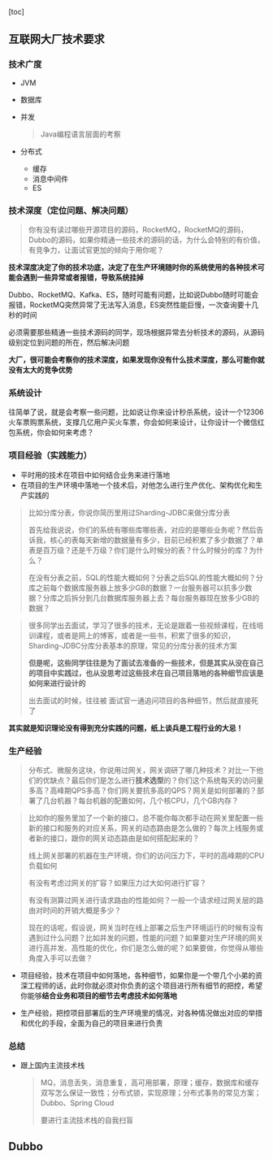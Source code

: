 [toc]

## 互联网大厂技术要求

### 技术广度

+ JVM

+ 数据库

+ 并发

  > Java编程语言层面的考察

+ 分布式

  + 缓存
  + 消息中间件
  + ES

  

### 技术深度（定位问题、解决问题）

> 你有没有读过哪些开源项目的源码，RocketMQ，RocketMQ的源码，Dubbo的源码，如果你精通一些技术的源码的话，为什么会特别的有价值，有竞争力，让面试官更加的倾向于用你呢？

**技术深度决定了你的技术功底，决定了在生产环境随时你的系统使用的各种技术可能会遇到一些异常或者报错，导致系统挂掉**

Dubbo、RocketMQ、Kafka、ES，随时可能有问题，比如说Dubbo随时可能会报错，RocketMQ突然异常了无法写入消息，ES突然性能巨慢，一次查询要十几秒的时间

必须需要那些精通一些技术源码的同学，现场根据异常去分析技术的源码，从源码级别定位到问题的所在，然后解决问题

**大厂，很可能会考察你的技术深度，如果发现你没有什么技术深度，那么可能你就没有太大的竞争优势**



### 系统设计

往简单了说，就是会考察一些问题，比如说让你来设计秒杀系统，设计一个12306火车票购票系统，支撑几亿用户买火车票，你会如何来设计，让你设计一个微信红包系统，你会如何来考虑？



### 项目经验（实践能力）

+ 平时用的技术在项目中如何结合业务来进行落地
+ 在项目的生产环境中落地一个技术后，对他怎么进行生产优化、架构优化和生产实践的

> 比如分库分表，你说你简历里用过Sharding-JDBC来做分库分表
>
> 首先给我说说，你们的系统有哪些库哪些表，对应的是哪些业务呢？然后告诉我，核心的表每天新增的数据量有多少，目前已经积累了多少数据了？单表是百万级？还是千万级？你们是什么时候分的表？什么时候分的库？为什么？
>
> 在没有分表之前，SQL的性能大概如何？分表之后SQL的性能大概如何？分库之前每个数据库服务器上放多少GB的数据？一台服务器可以抗多少数据？分库之后拆分到几台数据库服务器上去？每台服务器现在放多少GB的数据？

> 很多同学出去面试，学习了很多的技术，无论是跟着一些视频课程，在线培训课程，或者是网上的博客，或者是一些书，积累了很多的知识，Sharding-JDBC分库分表基本的原理，常见的分库分表的技术方案
>
> **但是呢，这些同学往往是为了面试去准备的一些技术，但是其实从没在自己的项目中实践过，也从没思考过这些技术在自己项目落地的各种细节应该是如何来进行设计的**
>
> 出去面试的时候，往往被 面试官一通追问项目的各种细节，然后就直接死了

**其实就是知识理论没有得到充分实践的问题，纸上谈兵是工程行业的大忌！**

### 生产经验

> 分布式、微服务这块，你说用过网关，网关调研了哪几种技术？对比一下他们的优缺点？最后你们是怎么进行**技术选型**的？你们这个系统每天的访问量多高？高峰期QPS多高？你们网关要抗多高的QPS？网关是如何部署的？部署了几台机器？每台机器的配置如何，几个核CPU，几个GB内存？

> 比如你的服务里加了一个新的接口，总不能你每次都手动在网关里配置一些新的接口和服务的对应关系，网关的动态路由是怎么做的？每次上线服务或者新的接口，跟你的网关动态路由是如何搭配起来的？
>
> 线上网关部署的机器在生产环境，你们的访问压力下，平时的高峰期的CPU负载如何
>
> 有没有考虑过网关的扩容？如果压力过大如何进行扩容？
>
> 有没有测算过网关进行请求路由的性能如何？一般一个请求经过网关层的路由对时间的开销大概是多少？
>
> 现在的话呢，假设说，网关当时在线上部署之后生产环境运行的时候有没有遇到过什么问题？比如并发的问题，性能的问题？如果要对生产环境的网关进行高并发、高性能的优化，你们是怎么做的呢？如果要做，你觉得从哪些角度入手可以去做？

+ 项目经验，技术在项目中如何落地，各种细节，如果你是一个带几个小弟的资深工程师的话，此时你就必须对你负责的这个项目进行所有细节的把控，希望你能够**结合业务和项目的细节去考虑技术如何落地**

+ 生产经验，把控项目部署后的生产环境里的情况，对各种情况做出对应的举措和优化的手段，全面为自己的项目来进行负责

### 总结

+ 跟上国内主流技术栈

  > MQ，消息丢失，消息重复，高可用部署，原理；缓存，数据库和缓存双写怎么保证一致性；分布式锁，实现原理；分布式事务的常见方案；Dubbo、Spring Cloud
  >
  > 要进行主流技术栈的自我扫盲

## Dubbo